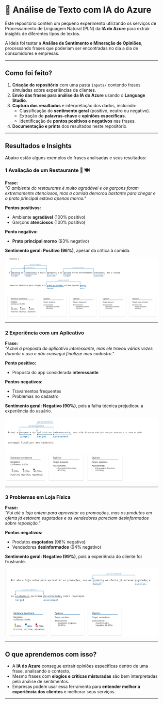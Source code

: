 # 🚀 Análise de Texto com IA do Azure

Este repositório contém um pequeno experimento utilizando os serviços de Processamento de Linguagem Natural (PLN) da **IA do Azure** para extrair insights de diferentes tipos de textos.  

A ideia foi testar a **Análise de Sentimento e Mineração de Opiniões**, processando frases que poderiam ser encontradas no dia a dia de consumidores e empresas.

---

## Como foi feito?

1. **Criação do repositório** com uma pasta `inputs/` contendo frases simuladas sobre experiências de clientes.
2. **Envio das frases para análise da IA do Azure** usando o **Language Studio**.
3. **Captura dos resultados** e interpretação dos dados, incluindo:
   - Classificação do **sentimento geral** (positivo, neutro ou negativo).
   - Extração de **palavras-chave** e **opiniões específicas**.
   - Identificação de **pontos positivos e negativos** nas frases.
4. **Documentação e prints** dos resultados neste repositório.

---

## Resultados e Insights

Abaixo estão alguns exemplos de frases analisadas e seus resultados:

### 1 Avaliação de um Restaurante 🏨 🍽️  
**Frase:**  
*"O ambiente do restaurante é muito agradável e os garçons foram extremamente atenciosos, mas a comida demorou bastante para chegar e o prato principal estava apenas morno."*  

 **Pontos positivos:**  
- Ambiente **agradável** (100% positivo)  
- Garçons **atenciosos** (100% positivo)  

 **Ponto negativo:**  
- **Prato principal morno** (93% negativo)  

 **Sentimento geral:** **Positivo (96%)**, apesar da crítica à comida.

![Print da análise do restaurante](imagens/sentenca1.png)

---

### 2 Experiência com um Aplicativo 
**Frase:**  
*"Achei a proposta do aplicativo interessante, mas ele travou várias vezes durante o uso e não consegui finalizar meu cadastro."*  

 **Ponto positivo:**  
- Proposta do app considerada **interessante**  

 **Pontos negativos:**  
- Travamentos frequentes  
- Problemas no cadastro  

 **Sentimento geral:** **Negativo (90%)**, pois a falha técnica prejudicou a experiência do usuário.

![Print da análise do aplicativo](imagens/sentenca2.png)

---

### 3 Problemas em Loja Física 
**Frase:**  
*"Fui até a loja ontem para aproveitar as promoções, mas os produtos em oferta já estavam esgotados e os vendedores pareciam desinformados sobre reposição."*  

 **Pontos negativos:**  
- Produtos **esgotados** (98% negativo)  
- Vendedores **desinformados** (94% negativo)  

 **Sentimento geral:** **Negativo (99%)**, pois a experiência do cliente foi frustrante.

![Print da análise da loja](imagens/sentenca3.png)

---

## O que aprendemos com isso?

- A **IA do Azure** consegue extrair opiniões específicas dentro de uma frase, analisando o contexto.
- Mesmo frases com **elogios e críticas misturadas** são bem interpretadas pela análise de sentimentos.
- Empresas podem usar essa ferramenta para **entender melhor a experiência dos clientes** e melhorar seus serviços.

---

